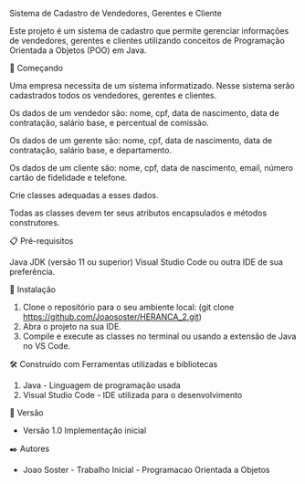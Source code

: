 
Sistema de Cadastro de Vendedores, Gerentes e Cliente





Este projeto é um sistema de cadastro que permite gerenciar informações de vendedores, gerentes e clientes utilizando conceitos de Programação Orientada a Objetos (POO) em Java.


🚀 Começando

Uma empresa necessita de um sistema informatizado. Nesse sistema serão cadastrados todos os vendedores, gerentes e clientes.

Os dados de um vendedor são: nome, cpf, data de nascimento, data de contratação, salário base, e percentual de comissão.

Os dados de um gerente são:  nome, cpf, data de nascimento, data de contratação, salário base, e departamento.

Os dados de um cliente são:  nome, cpf, data de nascimento, email, número cartão de fidelidade e telefone.

Crie classes adequadas a esses dados.

Todas as classes devem ter seus atributos encapsulados e métodos construtores. 


📋 Pré-requisitos

Java JDK (versão 11 ou superior)
Visual Studio Code ou outra IDE de sua preferência.


🔧 Instalação

1. Clone o repositório para o seu ambiente local: (git clone https://github.com/Joaososter/HERANCA_2.git)
2. Abra o projeto na sua IDE.
3. Compile e execute as classes no terminal ou usando a extensão de Java no VS Code.

🛠️ Construído com
Ferramentas utilizadas e bibliotecas
1. Java - Linguagem de programação usada
2. Visual Studio Code - IDE utilizada para o desenvolvimento
   

📌 Versão
* Versão 1.0 Implementação inicial

  
✒️ Autores
* Joao Soster - Trabalho Inicial - Programacao Orientada a Objetos
